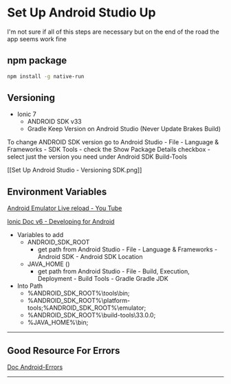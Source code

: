 # Set Up Android Studio Up

I'm not sure if all of this steps are necessary but on the end of the road the app seems work fine

## npm package

```bash
npm install -g native-run
```

## Versioning

- Ionic 7
  - ANDROID SDK v33
  - Gradle Keep Version on Android Studio (Never Update Brakes Build)

To change ANDROID SDK version go to Android Studio - File - Language & Frameworks - SDK Tools - check the Show Package Details checkbox - select just the version you need under Android SDK Build-Tools

[[Set Up Android Studio - Versioning SDK.png]]

## Environment Variables

[Android Emulator Live reload - You Tube](https://www.youtube.com/watch?v=jJxRN_aWdi4)

[Ionic Doc v6 - Developing for Android](https://ionicframework.com/docs/v6/developing/android)

- Variables to add
  - ANDROID_SDK_ROOT
    - get path from Android Studio - File - Language & Frameworks - Android SDK - Android SDK Location
  - JAVA_HOME ()
    - get path from Android Studio - File - Build, Execution, Deployment - Build Tools - Gradle Gradle JDK
- Into Path
  - %ANDROID_SDK_ROOT%\tools\bin;
  - %ANDROID_SDK_ROOT%\platform-tools;%ANDROID_SDK_ROOT%\emulator;
  - %ANDROID_SDK_ROOT%\build-tools\33.0.0;
  - %JAVA_HOME%\bin;

---

## Good Resource For Errors

[Doc Android-Errors](https://github.com/ionic-team/native-run/wiki/Android-Errors)

---
